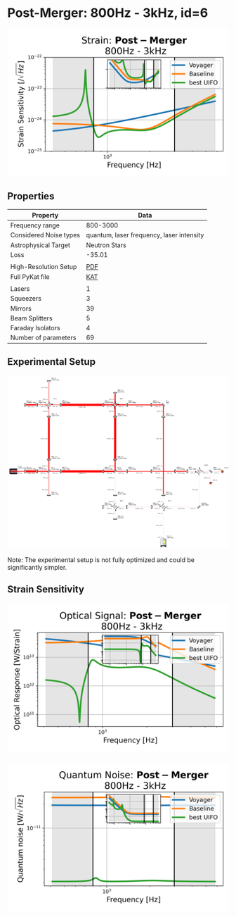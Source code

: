 # Post-Merger: 800Hz - 3kHz, id=6
<p align="center"><img src="strain.png" alt="Plot of Strain" width="666px"></p>

## Properties
| Property                              | Data                                                       |
| ------------------------------------- | ----------------------------------------------------------------- |
| Frequency range                   | 800-3000 |
| Considered Noise types                   | quantum, laser frequency, laser intensity |
| Astrophysical Target                   | Neutron Stars |
| Loss               | -35.01 |
|               |  |
| High-Resolution Setup | [PDF](setup.pdf) |
| Full PyKat file       | [KAT](CFGS_8_-35.01_69_6727593309_0_8321542443.txt) |
|               |  |
| Lasers |  1 |
| Squeezers |  3 |
| Mirrors |  39 |
| Beam Splitters |  5 |
| Faraday Isolators |  4 |
| Number of parameters  | 69 |
## Experimental Setup
<p align="center"><img src="setup.png" alt="setup" width="666px"></p>

Note: The experimental setup is not fully optimized and could be significantly simpler.

## Strain Sensitivity<p align="center"><img src="signal.png" alt="Plot of Signal" width="666px"></p>

<p align="center"><img src="noise.png" alt="Plot of Noise" width="666px"></p>

